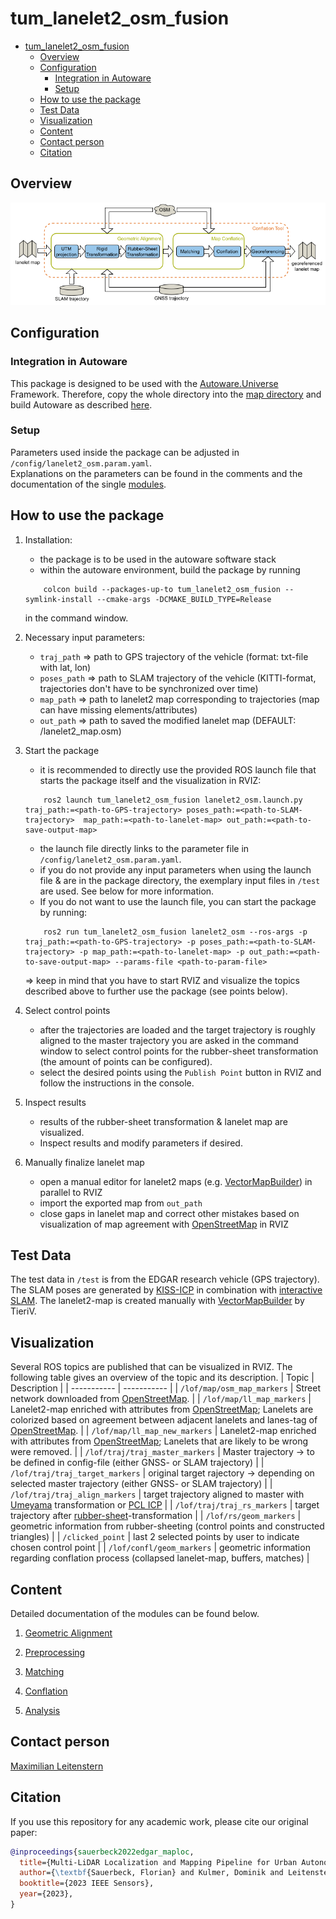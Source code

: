 # tum_lanelet2_osm_fusion

<!-- [[_TOC_]] -->

- [tum\_lanelet2\_osm\_fusion](#tum_lanelet2_osm_fusion)
  - [Overview](#overview)
  - [Configuration](#configuration)
    - [Integration in Autoware](#integration-in-autoware)
    - [Setup](#setup)
  - [How to use the package](#how-to-use-the-package)
  - [Test Data](#test-data)
  - [Visualization](#visualization)
  - [Content](#content)
  - [Contact person](#contact-person)
  - [Citation](#citation)

## Overview

![image](doc/img/conflation_tool.png)

## Configuration

### Integration in Autoware
This package is designed to be used with the [Autoware.Universe](https://github.com/autowarefoundation/autoware.universe) Framework.
Therefore, copy the whole directory into the [map directory](https://github.com/autowarefoundation/autoware.universe/tree/main/map) and build Autoware as described [here](https://autowarefoundation.github.io/autoware-documentation/main/installation/).

### Setup

Parameters used inside the package can be adjusted in `/config/lanelet2_osm.param.yaml`.\
Explanations on the parameters can be found in the comments and the documentation of the single [modules](#content).

## How to use the package

1. Installation:

   - the package is to be used in the autoware software stack
   - within the autoware environment, build the package by running

   ```shell
       colcon build --packages-up-to tum_lanelet2_osm_fusion --symlink-install --cmake-args -DCMAKE_BUILD_TYPE=Release
   ```

   in the command window.

2. Necessary input parameters:
   - `traj_path` => path to GPS trajectory of the vehicle (format: txt-file with lat, lon)
   - `poses_path` => path to SLAM trajectory of the vehicle (KITTI-format, trajectories don't have to be synchronized over time)
   - `map_path` => path to lanelet2 map corresponding to trajectories (map can have missing elements/attributes)
   - `out_path` => path to saved the modified lanelet map (DEFAULT: /lanelet2_map.osm)
3. Start the package

   - it is recommended to directly use the provided ROS launch file that starts the package itself and the visualization in RVIZ:

   ```shell
       ros2 launch tum_lanelet2_osm_fusion lanelet2_osm.launch.py traj_path:=<path-to-GPS-trajectory> poses_path:=<path-to-SLAM-trajectory>  map_path:=<path-to-lanelet-map> out_path:=<path-to-save-output-map>
   ```

   - the launch file directly links to the parameter file in `/config/lanelet2_osm.param.yaml`.
   - if you do not provide any input parameters when using the launch file & are in the package directory, the exemplary input files in `/test` are used. See below for more information.
   - If you do not want to use the launch file, you can start the package by running:

   ```shell
       ros2 run tum_lanelet2_osm_fusion lanelet2_osm --ros-args -p traj_path:=<path-to-GPS-trajectory> -p poses_path:=<path-to-SLAM-trajectory> -p map_path:=<path-to-lanelet-map> -p out_path:=<path-to-save-output-map> --params-file <path-to-param-file>
   ```

   => keep in mind that you have to start RVIZ and visualize the topics described above to further use the package (see points below).

4. Select control points
   - after the trajectories are loaded and the target trajectory is roughly aligned to the master trajectory you are asked in the command window to select control points for the rubber-sheet transformation (the amount of points can be configured).
   - select the desired points using the `Publish Point` button in RVIZ and follow the instructions in the console.
5. Inspect results
   - results of the rubber-sheet transformation & lanelet map are visualized.
   - Inspect results and modify parameters if desired.
6. Manually finalize lanelet map
   - open a manual editor for lanelet2 maps (e.g. [VectorMapBuilder](https://tools.tier4.jp/feature/vector_map_builder_ll2/)) in parallel to RVIZ
   - import the exported map from `out_path`
   - close gaps in lanelet map and correct other mistakes based on visualization of map agreement with [OpenStreetMap](openstreetmap.org/) in RVIZ

## Test Data

The test data in `/test` is from the EDGAR research vehicle (GPS trajectory). The SLAM poses are generated by [KISS-ICP](https://github.com/PRBonn/kiss-icp) in combination with [interactive SLAM](https://github.com/SMRT-AIST/interactive_slam). The lanelet2-map is created manually with [VectorMapBuilder](https://tools.tier4.jp/feature/vector_map_builder_ll2/) by TieriV.

## Visualization

Several ROS topics are published that can be visualized in RVIZ. The following table gives an overview of the topic and its description.
| Topic | Description |
| ----------- | ----------- |
| `/lof/map/osm_map_markers` | Street network downloaded from [OpenStreetMap](openstreetmap.org/). |
| `/lof/map/ll_map_markers` | Lanelet2-map enriched with attributes from [OpenStreetMap](openstreetmap.org/); Lanelets are colorized based on agreement between adjacent lanelets and lanes-tag of [OpenStreetMap](openstreetmap.org/). |
| `/lof/map/ll_map_new_markers` | Lanelet2-map enriched with attributes from [OpenStreetMap](openstreetmap.org/); Lanelets that are likely to be wrong were removed. |
| `/lof/traj/traj_master_markers` | Master trajectory -> to be defined in config-file (either GNSS- or SLAM trajectory) |
| `/lof/traj/traj_target_markers` | original target rajectory -> depending on selected master trajectory (either GNSS- or SLAM trajectory) |
| `/lof/traj/traj_align_markers` | target trajectory aligned to master with [Umeyama](https://web.stanford.edu/class/cs273/refs/umeyama.pdf) transformation or [PCL ICP](https://pointclouds.org/documentation/classpcl_1_1_iterative_closest_point.html) |
| `/lof/traj/traj_rs_markers` | target trajectory after [rubber-sheet](https://www.tandfonline.com/doi/abs/10.1559/152304085783915135)-transformation |
| `/lof/rs/geom_markers` | geometric information from rubber-sheeting (control points and constructed triangles) |
| `/clicked_point` | last 2 selected points by user to indicate chosen control point |
| `/lof/confl/geom_markers` | geometric information regarding conflation process (collapsed lanelet-map, buffers, matches) |

## Content

Detailed documentation of the modules can be found below.

1. [Geometric Alignment](doc/alignment.md)

2. [Preprocessing](doc/preprocessing.md)

3. [Matching](doc/matching.md)

4. [Conflation](doc/conflation.md)

5. [Analysis](doc/analysis.md)

## Contact person

[Maximilian Leitenstern](mailto:maxi.leitenstern@tum.de)

## Citation

If you use this repository for any academic work, please cite our original paper:

```bibtex
@inproceedings{sauerbeck2022edgar_maploc,
  title={Multi-LiDAR Localization and Mapping Pipeline for Urban Autonomous Driving},
  author={\textbf{Sauerbeck, Florian} and Kulmer, Dominik and Leitenstern, Maximilian and Weiss, Christoph and Betz, Johannes},
  booktitle={2023 IEEE Sensors},
  year={2023},
}
```